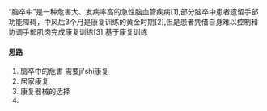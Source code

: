 “脑卒中”是一种危害大、发病率高的急性脑血管疾病[1],部分脑卒中患者遗留手部功能障碍，中风后3个月是康复训练的黄金时期[2],但是患者凭借自身难以控制和协调手部肌肉完成康复训练[3],基于康复训练



#### 思路
1. 脑卒中的危害   需要ji'shi康复
2. 居家康复
3. 康复器械的选择
4. 